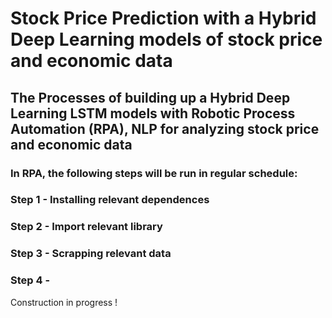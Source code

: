 # Stock Price Prediction with a Hybrid Deep Learning models of stock price and economic data
## The Processes of building up a Hybrid Deep Learning LSTM models with Robotic Process Automation (RPA), NLP for analyzing stock price and economic data

### In RPA, the following steps will be run in regular schedule:

### Step 1 - Installing relevant dependences

### Step 2 - Import relevant library

### Step 3 - Scrapping relevant data

### Step 4 - 

Construction in progress !
